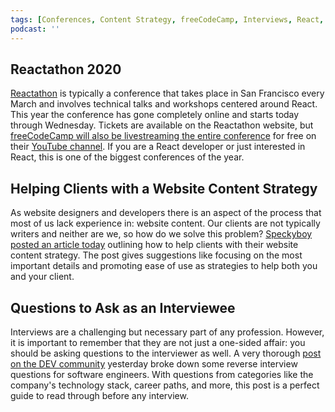 ```yaml
---
tags: [Conferences, Content Strategy, freeCodeCamp, Interviews, React, Reactathon,]
podcast: ''
---
```


## Reactathon 2020

[Reactathon](https://www.reactathon.com/) is typically a conference that takes place in San Francisco every March and involves technical talks and workshops centered around React. This year the conference has gone completely online and starts today through Wednesday. Tickets are available on the Reactathon website, but [freeCodeCamp will also be livestreaming the entire conference](https://www.freecodecamp.org/news/reactathon-2020-conference-live-youtube/) for free on their [YouTube channel](https://www.youtube.com/channel/UC8butISFwT-Wl7EV0hUK0BQ). If you are a React developer or just interested in React, this is one of the biggest conferences of the year.

## Helping Clients with a Website Content Strategy

As website designers and developers there is an aspect of the process that most of us lack experience in: website content. Our clients are not typically writers and neither are we, so how do we solve this problem? [Speckyboy posted an article today](https://speckyboy.com/help-clients-website-content-strategy/) outlining how to help clients with their website content strategy. The post gives suggestions like focusing on the most important details and promoting ease of use as strategies to help both you and your client.

## Questions to Ask as an Interviewee

Interviews are a challenging but necessary part of any profession. However, it is important to remember that they are not just a one-sided affair: you should be asking questions to the interviewer as well. A very thorough [post on the DEV community](https://dev.to/platisd/questions-you-should-ask-when-being-interviewed-57de) yesterday broke down some reverse interview questions for software engineers. With questions from categories like the company's technology stack, career paths, and more, this post is a perfect guide to read through before any interview.
